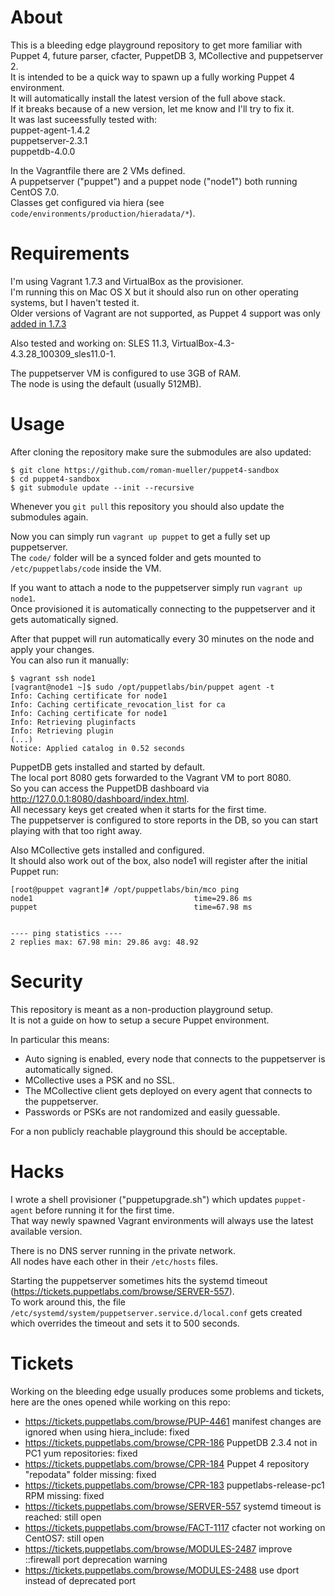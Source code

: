 # About  
This is a bleeding edge playground repository to get more familiar with Puppet 4, future parser, cfacter, PuppetDB 3, MCollective and puppetserver 2.  
It is intended to be a quick way to spawn up a fully working Puppet 4 environment.  
It will automatically install the latest version of the full above stack.  
If it breaks because of a new version, let me know and I'll try to fix it.  
It was last suceessfully tested with:  
puppet-agent-1.4.2  
puppetserver-2.3.1  
puppetdb-4.0.0  

In the Vagrantfile there are 2 VMs defined.  
A puppetserver ("puppet") and a puppet node ("node1") both running CentOS 7.0.  
Classes get configured via hiera (see `code/environments/production/hieradata/*`).  

# Requirements
I'm using Vagrant 1.7.3 and VirtualBox as the provisioner.  
I'm running this on Mac OS X but it should also run on other operating systems, but I haven't tested it.  
Older versions of Vagrant are not supported, as Puppet 4 support was only [added in 1.7.3](https://github.com/mitchellh/vagrant/issues/3740) 

Also tested and working on: SLES 11.3, VirtualBox-4.3-4.3.28_100309_sles11.0-1.  

The puppetserver VM is configured to use 3GB of RAM.  
The node is using the default (usually 512MB).  

# Usage
After cloning the repository make sure the submodules are also updated:  
```
$ git clone https://github.com/roman-mueller/puppet4-sandbox
$ cd puppet4-sandbox
$ git submodule update --init --recursive
```

Whenever you `git pull` this repository you should also update the submodules again.  

Now you can simply run `vagrant up puppet` to get a fully set up puppetserver.  
The `code/` folder will be a synced folder and gets mounted to `/etc/puppetlabs/code` inside the VM.  

If you want to attach a node to the puppetserver simply run `vagrant up node1`.  
Once provisioned it is automatically connecting to the puppetserver and it gets automatically signed.  

After that puppet will run automatically every 30 minutes on the node and apply your changes.  
You can also run it manually:  
```
$ vagrant ssh node1
[vagrant@node1 ~]$ sudo /opt/puppetlabs/bin/puppet agent -t
Info: Caching certificate for node1
Info: Caching certificate_revocation_list for ca
Info: Caching certificate for node1
Info: Retrieving pluginfacts
Info: Retrieving plugin
(...)
Notice: Applied catalog in 0.52 seconds
```

PuppetDB gets installed and started by default.  
The local port 8080 gets forwarded to the Vagrant VM to port 8080.  
So you can access the PuppetDB dashboard via http://127.0.0.1:8080/dashboard/index.html.  
All necessary keys get created when it starts for the first time.  
The puppetserver is configured to store reports in the DB, so you can start playing with that too right away.  

Also MCollective gets installed and configured.  
It should also work out of the box, also node1 will register after the initial Puppet run:  
```
[root@puppet vagrant]# /opt/puppetlabs/bin/mco ping
node1                                    time=29.86 ms
puppet                                   time=67.98 ms


---- ping statistics ----
2 replies max: 67.98 min: 29.86 avg: 48.92 
```

# Security
This repository is meant as a non-production playground setup.  
It is not a guide on how to setup a secure Puppet environment.  

In particular this means:  

- Auto signing is enabled, every node that connects to the puppetserver is automatically signed.  
- MCollective uses a PSK and no SSL.  
- The MCollective client gets deployed on every agent that connects to the puppetserver.
- Passwords or PSKs are not randomized and easily guessable. 

For a non publicly reachable playground this should be acceptable.  


# Hacks
I wrote a shell provisioner ("puppetupgrade.sh") which updates `puppet-agent` before running it for the first time.  
That way newly spawned Vagrant environments will always use the latest available version.  

There is no DNS server running in the private network.  
All nodes have each other in their `/etc/hosts` files.  

Starting the puppetserver sometimes hits the systemd timeout (https://tickets.puppetlabs.com/browse/SERVER-557).  
To work around this, the file `/etc/systemd/system/puppetserver.service.d/local.conf` gets created which overrides the timeout and sets it to 500 seconds.

# Tickets
Working on the bleeding edge usually produces some problems and tickets, here are the ones opened while working on this repo:  
- https://tickets.puppetlabs.com/browse/PUP-4461 manifest changes are ignored when using hiera_include: fixed  
- https://tickets.puppetlabs.com/browse/CPR-186 PuppetDB 2.3.4 not in PC1 yum repositories: fixed  
- https://tickets.puppetlabs.com/browse/CPR-184 Puppet 4 repository "repodata" folder missing: fixed  
- https://tickets.puppetlabs.com/browse/CPR-183 puppetlabs-release-pc1 RPM missing: fixed
- https://tickets.puppetlabs.com/browse/SERVER-557 systemd timeout is reached: still open  
- https://tickets.puppetlabs.com/browse/FACT-1117 cfacter not working on CentOS7: still open  
- https://tickets.puppetlabs.com/browse/MODULES-2487 improve ::firewall port deprecation warning  
- https://tickets.puppetlabs.com/browse/MODULES-2488 use dport instead of deprecated port  

